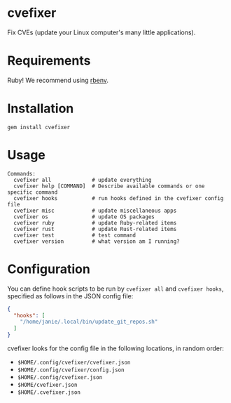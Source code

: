 # cvefixer

Fix CVEs (update your Linux computer's many little applications).

# Requirements

Ruby! We recommend using [rbenv](https://github.com/rbenv/rbenv).

# Installation

```shell
gem install cvefixer
```

# Usage

```shell
Commands:
  cvefixer all             # update everything
  cvefixer help [COMMAND]  # Describe available commands or one specific command
  cvefixer hooks           # run hooks defined in the cvefixer config file
  cvefixer misc            # update miscellaneous apps
  cvefixer os              # update OS packages
  cvefixer ruby            # update Ruby-related items
  cvefixer rust            # update Rust-related items
  cvefixer test            # test command
  cvefixer version         # what version am I running?
```

# Configuration

You can define hook scripts to be run by `cvefixer all` and `cvefixer hooks`,
specified as follows in the JSON config file:

```json
{
  "hooks": [
    "/home/janie/.local/bin/update_git_repos.sh"
  ]
}
```

cvefixer looks for the config file in the following locations, in random order:

- `$HOME/.config/cvefixer/cvefixer.json`
- `$HOME/.config/cvefixer/config.json`
- `$HOME/.config/cvefixer.json`
- `$HOME/cvefixer.json`
- `$HOME/.cvefixer.json`
